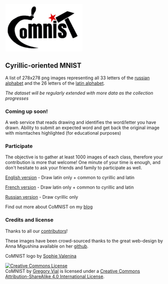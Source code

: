 <img src="misc/logo.png" height="150">

## Cyrillic-oriented MNIST

A list of 278x278 png images representing all 33 letters of the [russian alphabet](images/Cyrillic.zip) and the 26 letters of the [latin alphabet](images/Latin.zip).

*The dataset will be regularly extended with more data as the collection progresses*

### Coming up soon!
A web service that reads drawing and identifies the word/letter you have drawn.
Ability to submit an expected word and get back the original image with mismtaches highlighted (for educational purposes)

### Participate
The objective is to gather at least 1000 images of each class, therefore your contribution is more that welcome! One minute of your time is enough, and don't hesitate to ask your friends and family to participate as well.

[English version](http://comnist.gregvi.al) - Draw latin only + common to cyrillic and latin

[French version](http://comnist.gregvi.al/?fr) - Draw latin only + common to cyrillic and latin

[Russian version](http://comnist.gregvi.al/?ru) - Draw cyrillic only

Find out more about CoMNIST on my [blog](http://ds.gregvi.al/2017/02/28/CoMNIST/)

### Credits and license

Thanks to all our [contributors](misc/contributors.md)!

These images have been crowd-sourced thanks to the great web-design by Anna Migushina available on her [github](https://github.com/migusta/coMNIST).

CoMNIST logo by [Sophie Valenina](http://www.facebook.com/pg/catandtonicdesigns)

<a rel="license" href="http://creativecommons.org/licenses/by-sa/4.0/"><img alt="Creative Commons License" style="border-width:0" src="https://i.creativecommons.org/l/by-sa/4.0/88x31.png" /></a><br /><span xmlns:dct="http://purl.org/dc/terms/" property="dct:title">CoMNIST</span> by <a xmlns:cc="http://creativecommons.org/ns#" href="https://github.com/GregVial/CoMNIST" property="cc:attributionName" rel="cc:attributionURL">Gregory Vial</a> is licensed under a <a rel="license" href="http://creativecommons.org/licenses/by-sa/4.0/">Creative Commons Attribution-ShareAlike 4.0 International License</a>.
